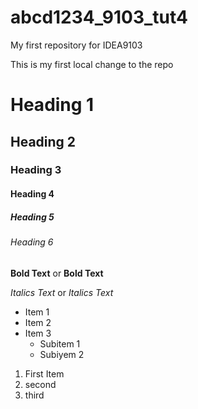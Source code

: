 # abcd1234_9103_tut4
My first repository for IDEA9103

This is my first local change to the repo

# Heading 1
## Heading 2 
### Heading 3
#### Heading 4
##### Heading 5
###### Heading 6

**Bold Text** or __Bold Text__

*Italics Text* or _Italics Text_

- Item 1
- Item 2
- Item 3
    - Subitem 1
    - Subiyem 2
1. First Item
1. second 
1. third 

